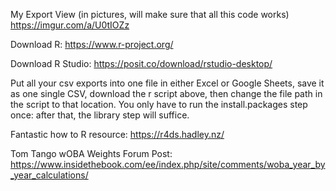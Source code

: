 My Export View (in pictures, will make sure that all this code works) https://imgur.com/a/U0tIOZz

Download R: https://www.r-project.org/

Download R Studio: https://posit.co/download/rstudio-desktop/

Put all your csv exports into one file in either Excel or Google Sheets, save it as one single CSV, download the r script above, then change the file path in the script to that location.
You only have to run the install.packages step once: after that, the library step will suffice. 

Fantastic how to R resource: https://r4ds.hadley.nz/

Tom Tango wOBA Weights Forum Post: https://www.insidethebook.com/ee/index.php/site/comments/woba_year_by_year_calculations/
